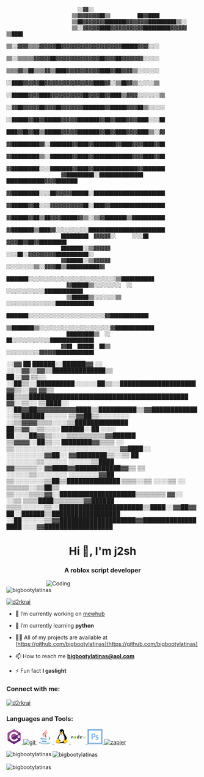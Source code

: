                               ░░▓▓░░                                                    
                            ▒▒▓▓▓▓▓▓▓▓██▒▒          ██▓▓████                          
                            ▒▒██▓▓▓▓▓▓▓▓████████▓▓▓▓▓▓▓▓██████████▒▒░░                
                            ▒▒░░▓▓▓▓▓▓████▓▓▓▓▓▓▓▓▓▓▓▓██████████▓▓▓▓▓▓        ▒▒████  
                            ▒▒░░▓▓▓▓▒▒▒▒▓▓▓▓▓▓██▓▓▓▓▓▓▓▓▓▓▓▓▓▓▓▓▓▓▓▓▓▓██████▓▓▓▓░░░░  
                            ▒▒░░▒▒▒▒▒▒▓▓▓▓▓▓██▓▓▓▓▓▓▓▓▓▓▓▓▓▓▓▓██▓▓▓▓██▓▓▓▓▓▓▓▓░░░░░░  
                            ▒▒▒▒▓▓▒▒██▒▒▒▒▓▓▒▒████▓▓▓▓▓▓▓▓▓▓▓▓████▓▓██▓▓▓▓▒▒░░░░░░░░  
                              ░░████▓▓▓▓▓▓██▓▓▓▓▓▓▓▓▓▓▓▓▓▓▓▓▓▓████▓▓░░▒▒██▓▓▒▒░░░░░░▒▒
                            ░░██████▓▓▓▓████▓▓▓▓▓▓▓▓▓▓▓▓██▓▓▓▓██▓▓████▒▒▓▓▓▓░░░░░░░░▒▒
                          ░░▓▓██▓▓▓▓▓▓██▓▓▓▓██▓▓▓▓▓▓▓▓████████▓▓██████▓▓▓▓██▒▒░░░░░░  
                          ░░██████▓▓██▓▓██████▓▓▓▓▓▓████████▓▓██▓▓████▓▓▓▓████░░░░██  
                          ████▓▓██▓▓██▒▒██████▓▓▓▓▓▓████████▓▓██▓▓████▓▓▓▓████▒▒░░▓▓  
                        ▓▓██████████▓▓░░████████▓▓████▓▓████████▓▓████▓▓▓▓████▓▓██    
                        ▓▓██████████▒▒░░████████▓▓████▓▓██████████████▓▓▓▓████▓▓██    
                        ▓▓██████████░░░░████████▓▓████▓▓████████████████▓▓████████    
                        ▓▓██████████░░████████████████  ██████████████▓▓▓▓████████    
                        ▓▓██████████░░░░██▓▓▓▓▓▓██████░░██████████████████████████    
                        ▓▓██████▓▓██░░░░▓▓▓▓▓▓▓▓▓▓▓▓██░░████▓▓████████████████████    
                        ▓▓██████▓▓██▒▒██▓▓▓▓██████▓▓▒▒░░▒▒▓▓████████▒▒████████████    
                        ▓▓████████▒▒████▓▓░░░░░░░░░░░░████████████████████████████    
                        ██████████  ▓▓▓▓▓▓░░      ░░░░██  ▓▓▓▓██▓▓██▓▓██████████      
                        ████████░░▒▒▓▓▓▓▓▓        ░░░░██░░▓▓▓▓▓▓▓▓▓▓████████████░░    
                        ▓▓██████░░▒▒▓▓▓▓▓▓    ░░░░░░░░░░▒▒░░▓▓▓▓██▒▒████████████▓▓    
                          ████████░░░░░░░░░░░░░░░░░░░░░░░░░░░░░░░░▒▒████████████      
                          ▓▓██████▒▒░░░░░░░░░░  ░░  ░░░░░░░░░░░░░░██████████████      
                          ▒▒██████▒▒░░░░░░░░▒▒  ░░░░░░░░░░░░░░░░░░██████████████      
                            ████████░░░░░░░░░░░░░░░░░░░░░░░░░░░░▓▓██████████████      
                          ▒▒████████▒▒░░░░░░░░░░░░░░░░░░░░░░░░░░▓▓██████████████      
                          ██████████▒▒  ░░      ██░░░░░░░░░░░░░░████████████████      
                        ▓▓██  ██████  ██▒▒      ░░░░░░░░░░░░▓▓▓▓▓▓██████████████      
  ░░▓▓                  ██    ██████░░██████▓▓  ░░  ░░░░▓▓▒▒▓▓▒▒██████████████▒▒      
  ██░░▓▓              ▒▒░░    ░░██▒▒░░██████████░░░░░░██▒▒░░████████████████████      
  ▓▓▒▒░░▓▓          ▓▓▒▒        ██▒▒▒▒██████████████████████████████████████████      
      ▓▓░░▒▒░░  ▒▒████░░      ░░██▓▓██▓▓▓▓▓▓▓▓▓▓████▒▒██████████▒▒▓▓████████████      
        ░░▒▒██████░░░░░░    ▒▒▓▓██▒▒░░░░░░░░    ░░▒▒▓▓▓▓▒▒▒▒░░░░▒▒██████████████      
          ██▒▒▓▓░░▒▒░░░░  ██████░░██  ░░░░    ██░░░░██▓▓▒▒░░░░▒▒▒▒▒▒▒▒▒▒▓▓██████      
        ▒▒▓▓▓▓░░██▒▒░░  ████████▓▓▒▒▒▒  ░░  ▒▒░░░░░░░░░░░░░░░░░░░░░░░░░░░░▓▓████░░    
      ░░░░░░░░░░▓▓██░░  ▓▓████████▒▒░░▒▒    ██  ░░░░░░░░▒▒░░░░░░      ░░░░░░▒▒████    
      ▓▓▒▒▒▒▒▒░░▓▓████▓▓████████████▓▓▒▒    ▒▒  ░░░░░░▒▒░░░░░░░░      ░░░░░░░░▓▓██    
      ▒▒░░░░░░░░▒▒██▒▒██████████████  ▒▒▒▒░░▒▒  ░░░░▒▒  ░░            ▒▒▒▒▒▒░░▒▒██▒▒  
    ▒▒░░░░▒▒▒▒▓▓░░████████████████████▒▒▒▒▒▒▒▒  ▓▓░░  ░░▒▒  ▒▒▒▒████▒▒▒▒▒▒▒▒▓▓██████  
    ▒▒▒▒░░░░░░▒▒░░██████████████████████▒▒████░░▓▓██▓▓██░░██████▒▒██████████████████  
      ░░██░░░░░░▒▒▓▓████████████████████▓▓██████████████████░░░░▓▓██████████████████  

<h1 align="center">Hi 👋, I'm j2sh</h1>
<h3 align="center">A roblox script developer</h3>
<img align="right" alt="Coding" width="400" src="https://cdn.discordapp.com/attachments/503587967709741219/1017969477381537834/mew-pokemon.gif">


<p align="left"> <img src="https://komarev.com/ghpvc/?username=bigbootylatinas&label=Profile%20views&color=0e75b6&style=flat" alt="bigbootylatinas" /> </p>

<p align="left"> <a href="https://twitter.com/d2rkrai" target="blank"><img src="https://img.shields.io/twitter/follow/d2rkrai?logo=twitter&style=for-the-badge" alt="d2rkrai" /></a> </p>

- 🔭 I’m currently working on [mewhub]([https://discord.gg/r4BEmq2VX6](https://discord.gg/KNdSbHEGhW))

- 🌱 I’m currently learning **python**

- 👨‍💻 All of my projects are available at [https://github.com/bigbootylatinas](https://github.com/bigbootylatinas)

- 📫 How to reach me **bigbootylatinas@aol.com**

- ⚡ Fun fact **I gaslight**

<h3 align="left">Connect with me:</h3>
<p align="left">
<a href="https://twitter.com/d2rkrai" target="blank"><img align="center" src="https://raw.githubusercontent.com/rahuldkjain/github-profile-readme-generator/master/src/images/icons/Social/twitter.svg" alt="d2rkrai" height="30" width="40" /></a>
</p>

<h3 align="left">Languages and Tools:</h3>
<p align="left"> <a href="https://www.w3schools.com/cs/" target="_blank" rel="noreferrer"> <img src="https://raw.githubusercontent.com/devicons/devicon/master/icons/csharp/csharp-original.svg" alt="csharp" width="40" height="40"/> </a> <a href="https://git-scm.com/" target="_blank" rel="noreferrer"> <img src="https://www.vectorlogo.zone/logos/git-scm/git-scm-icon.svg" alt="git" width="40" height="40"/> </a> <a href="https://www.java.com" target="_blank" rel="noreferrer"> <img src="https://raw.githubusercontent.com/devicons/devicon/master/icons/java/java-original.svg" alt="java" width="40" height="40"/> </a> <a href="https://www.linux.org/" target="_blank" rel="noreferrer"> <img src="https://raw.githubusercontent.com/devicons/devicon/master/icons/linux/linux-original.svg" alt="linux" width="40" height="40"/> </a> <a href="https://nodejs.org" target="_blank" rel="noreferrer"> <img src="https://raw.githubusercontent.com/devicons/devicon/master/icons/nodejs/nodejs-original-wordmark.svg" alt="nodejs" width="40" height="40"/> </a> <a href="https://www.photoshop.com/en" target="_blank" rel="noreferrer"> <img src="https://raw.githubusercontent.com/devicons/devicon/master/icons/photoshop/photoshop-line.svg" alt="photoshop" width="40" height="40"/> </a> <a href="https://zapier.com" target="_blank" rel="noreferrer"> <img src="https://www.vectorlogo.zone/logos/zapier/zapier-icon.svg" alt="zapier" width="40" height="40"/> </a> </p>

<p><img align="left" src="https://github-readme-stats.vercel.app/api/top-langs?username=bigbootylatinas&show_icons=true&locale=en&layout=compact&theme=tokyonight" alt="bigbootylatinas" /></p>

<p>&nbsp;<img align="center" src="https://github-readme-stats.vercel.app/api?username=bigbootylatinas&show_icons=true&locale=en&theme=tokyonight" alt="bigbootylatinas" /></p>

<p><img align="center" src="https://github-readme-streak-stats.herokuapp.com/?user=rishavchanda&&theme=tokyonight" alt="bigbootylatinas" /></p>

